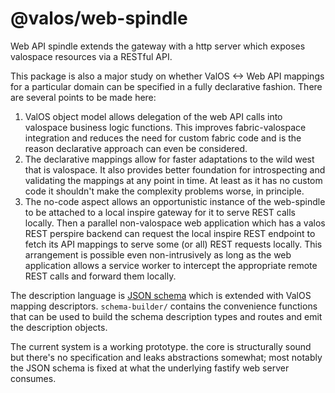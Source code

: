 # @valos/web-spindle

Web API spindle extends the gateway with a http server which exposes
valospace resources via a RESTful API.

This package is also a major study on whether ValOS <-> Web API
mappings for a particular domain can be specified in a fully
declarative fashion. There are several points to be made here:
1. ValOS object model allows delegation of the web API calls into
   valospace business logic functions. This improves fabric-valospace
   integration and reduces the need for custom fabric code and is
   the reason declarative approach can even be considered.
2. The declarative mappings allow for faster adaptations to the wild
   west that is valospace. It also provides better foundation for
   introspecting and validating the mappings at any point in time.
   At least as it has no custom code it shouldn't make the complexity
   problems worse, in principle.
3. The no-code aspect allows an opportunistic instance of the
   web-spindle to be attached to a local inspire gateway
   for it to serve REST calls locally. Then a parallel non-valospace
   web application which has a valos REST perspire backend can request
   the local inspire REST endpoint to fetch its API mappings to serve
   some (or all) REST requests locally. This arrangement is possible
   even non-intrusively as long as the web application allows a service
   worker to intercept the appropriate remote REST calls and forward
   them locally.

The description language is [JSON schema](https://json-schema.org/)
which is extended with ValOS mapping descriptors.
`schema-builder/` contains the convenience functions that can be used
to build the schema description types and routes and emit the
description objects.

The current system is a working prototype. the core is structurally
sound but there's no specification and leaks abstractions somewhat;
most notably the JSON schema is fixed at what the underlying fastify
web server consumes.
